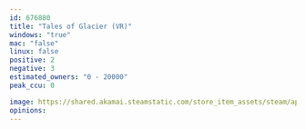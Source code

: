 ```yaml
---
id: 676880
title: "Tales of Glacier (VR)"
windows: "true"
mac: "false"
linux: false
positive: 2
negative: 3
estimated_owners: "0 - 20000"
peak_ccu: 0

image: https://shared.akamai.steamstatic.com/store_item_assets/steam/apps/676880/header.jpg?t=1598523148
opinions:
---
```

